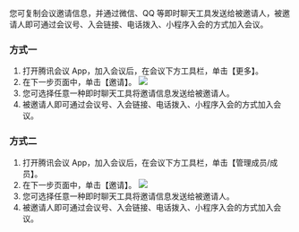 您可复制会议邀请信息，并通过微信、QQ 等即时聊天工具发送给被邀请人，被邀请人即可通过会议号、入会链接、电话拨入、小程序入会的方式加入会议。



### 方式一
1. 打开腾讯会议 App，加入会议后，在会议下方工具栏，单击【更多】。
2. 在下一步页面中，单击【邀请】。
![](https://main.qcloudimg.com/raw/838d1045f8fc4a5d752c8843f4a2e0df.png)
3. 您可选择任意一种即时聊天工具将邀请信息发送给被邀请人。
4. 被邀请人即可通过会议号、入会链接、电话拨入、小程序入会的方式加入会议。

### 方式二
1. 打开腾讯会议 App，加入会议后，在会议下方工具栏，单击【管理成员/成员】。
2. 在下一步页面中，单击【邀请】。
![](https://main.qcloudimg.com/raw/4d247ad1aaad95f3e9d81bfc8006a9f1.png)
3. 您可选择任意一种即时聊天工具将邀请信息发送给被邀请人。
4. 被邀请人即可通过会议号、入会链接、电话拨入、小程序入会的方式加入会议。
